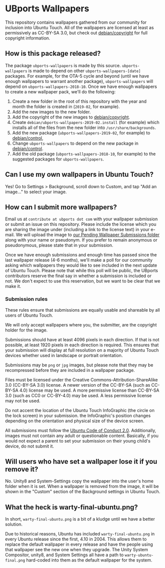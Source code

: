 # UBports Wallpapers

This repository contains wallpapers gathered from our community for inclusion into Ubuntu Touch. All of the wallpapers are licensed at least as permissively as CC-BY-SA 3.0, but check out [debian/copyright](debian/copyright) for full copyright information.

## How is this package released?

The package `ubports-wallpapers` is made by this source. `ubports-wallpapers` is made to depend on other `ubports-wallpapers-[date]` packages. For example, for the OTA-5 cycle and beyond (until we have enough wallpapers to warrant another package), `ubports-wallpapers` will depend on `ubports-wallpapers-2018-10`. Once we have enough wallpapers to create a new wallpaper pack, we'll do the following:

1. Create a new folder in the root of this repository with the year and month the folder is created in (`2019-02`, for example).
1. Add the new images to the new folder.
1. Add the copyright of the new images to [debian/copyright](debian/copyright).
1. Create `debian/ubports-wallpapers-2019-02.install` (for example) which installs all of the files from the new folder into `/usr/share/backgrounds`.
1. Add the new package (`ubports-wallpapers-2019-02`, for example) to [debian/control](debian/control),
1. Change `ubports-wallpapers` to depend on the new package in [debian/control](debian/control).
1. Add the old package (`ubports-wallpapers-2018-10`, for example) to the suggested packages for `ubports-wallpapers`.

## Can I use my own wallpapers in Ubuntu Touch?

Yes! Go to Settings > Background, scroll down to Custom, and tap "Add an image..." to select your image.

## How can I submit more wallpapers?

Email us at `contribute at ubports dot com` with your wallpaper submission or submit an issue on this repository. Please include the license which you are sharing the image under (including a link to the license text) in your e-mail. We will upload the image to [our Pending Wallpaper Submissions folder](https://nc.ubports.com/s/oiAHpNGMyryCbXe) along with your name or pseudonym. If you prefer to remain anonymous or pseudonymous, please state that in your submission.

Once we have enough submissions and enough time has passed since the last wallpaper release (4-6 months), we'll make a poll for our community asking which wallpapers they would like to see included in the next update of Ubuntu Touch. Please note that while this poll will be public, the UBports contributors reserve the final say in whether a submission is included or not. We don't expect to use this reservation, but we want to be clear that we make it.

### Submission rules

These rules ensure that submissions are equally usable and shareable by all users of Ubuntu Touch.

We will only accept wallpapers where you, the submitter, are the copyright holder for the image.

Submissions should have at least 4096 pixels in each direction. If that is not possible, at least 1920 pixels in each direction is required. This ensures that your submission will display at full resolution on a majority of Ubuntu Touch devices whether used in landscape or portrait orientation.

Submissions may be `png` or `jpg` images, but please note that they may be recompressed before they are included in a wallpaper package.

Files must be licensed under the Creative Commons-Attribution-ShareAlike 3.0 (CC-BY-SA 3.0) license. A newer version of the CC-BY-SA (such as CC-BY-SA 4.0) license may be used. A more permissive license than CC-BY-SA 3.0 (such as CC0 or CC-BY-4.0) may be used. A less permissive license may not be used.

Do not accent the location of the Ubuntu Touch InfoGraphic (the circle on the lock screen) in your submission. the InfoGraphic's position changes depending on the orientation and physical size of the device screen.

All submissions must follow the [Ubuntu Code of Conduct 2.0](https://www.ubuntu.com/community/code-of-conduct). Additionally, images must not contain any adult or questionable content. Basically, if you would not expect a parent to set your submission on their young child's device, do not submit it.

## Will users who have set a wallpaper lose it if you remove it?

No. Unity8 and System-Settings copy the wallpaper into the user's home folder when it is set. When a wallpaper is removed from the image, it will be shown in the "Custom" section of the Background settings in Ubuntu Touch.

## What the heck is warty-final-ubuntu.png?

In short, `warty-final-ubuntu.png` is a bit of a kludge until we have a better solution.

Due to historical reasons, Ubuntu has included `warty-final-ubuntu.png` in every Ubuntu release since the first, 4.10 in 2004. This allows them to replace the default wallpaper in every release and have the people using that wallpaper see the new one when they upgrade. The Unity System Compositor, unity8, and System Settings all have a path to `warty-ubuntu-final.png` hard-coded into them as the default wallpaper for the system.
